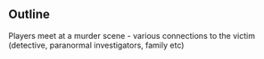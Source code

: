 ## Outline
Players meet at a murder scene - various connections to the victim (detective, paranormal investigators, family etc)